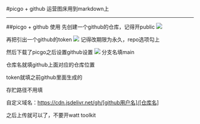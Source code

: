 #picgo + github 运营图床用到markdown上

---
##picgo + github 使用
先创建一个github的仓库，记得开public
![](https://cdn.jsdelivr.net/gh/tj-messi/picture/1725003684784.png)

再把引出一个github的token
![](https://cdn.jsdelivr.net/gh/tj-messi/picture/1725003944728.png)
记得改期限为永久，repo选项勾上

然后下载了picgo之后设置github设置
![](https://cdn.jsdelivr.net/gh/tj-messi/picture/1725004174957.png)
分支名填main

仓库名就填github上面对应的仓库位置

token就填之前github里面生成的

存贮路径不用填

自定义域名：https://cdn.jsdelivr.net/gh/[github用户名]/[仓库名]

之后上传就可以了，不要开watt toolkit
